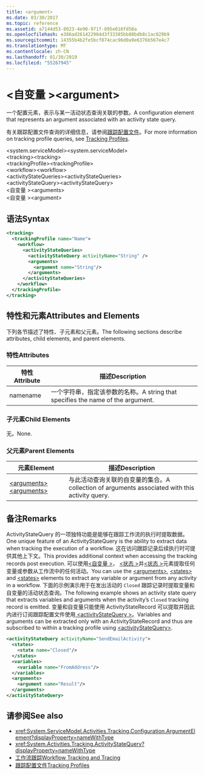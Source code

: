 ```yaml
---
title: <argument>
ms.date: 03/30/2017
ms.topic: reference
ms.assetid: a7144d53-8023-4e90-971f-895e016fd58a
ms.openlocfilehash: e386ad261422904d3f33385bb80bdb8c1ac029b9
ms.sourcegitcommit: 14355b4b2fe5bcf874cac96d0a9e6376b567e4c7
ms.translationtype: MT
ms.contentlocale: zh-CN
ms.lasthandoff: 01/30/2019
ms.locfileid: "55267945"
---
```

# <a name="argument"></a><span data-ttu-id="13fc1-101">\<自变量 ></span><span class="sxs-lookup"><span data-stu-id="13fc1-101">\<argument></span></span>
<span data-ttu-id="13fc1-102">一个配置元素，表示与某一活动状态查询关联的参数。</span><span class="sxs-lookup"><span data-stu-id="13fc1-102">A configuration element that represents an argument associated with an activity state query.</span></span>  
  
 <span data-ttu-id="13fc1-103">有关跟踪配置文件查询的详细信息，请参阅[跟踪配置文件](../../../../../docs/framework/windows-workflow-foundation/tracking-profiles.md)。</span><span class="sxs-lookup"><span data-stu-id="13fc1-103">For more information on tracking profile queries, see [Tracking Profiles](../../../../../docs/framework/windows-workflow-foundation/tracking-profiles.md).</span></span>  
  
<span data-ttu-id="13fc1-104">\<system.serviceModel></span><span class="sxs-lookup"><span data-stu-id="13fc1-104">\<system.serviceModel></span></span>  
<span data-ttu-id="13fc1-105">\<tracking></span><span class="sxs-lookup"><span data-stu-id="13fc1-105">\<tracking></span></span>  
<span data-ttu-id="13fc1-106">\<trackingProfile></span><span class="sxs-lookup"><span data-stu-id="13fc1-106">\<trackingProfile></span></span>  
<span data-ttu-id="13fc1-107">\<workflow></span><span class="sxs-lookup"><span data-stu-id="13fc1-107">\<workflow></span></span>  
<span data-ttu-id="13fc1-108">\<activityStateQueries></span><span class="sxs-lookup"><span data-stu-id="13fc1-108">\<activityStateQueries></span></span>  
<span data-ttu-id="13fc1-109">\<activityStateQuery></span><span class="sxs-lookup"><span data-stu-id="13fc1-109">\<activityStateQuery></span></span>  
<span data-ttu-id="13fc1-110">\<自变量 ></span><span class="sxs-lookup"><span data-stu-id="13fc1-110">\<arguments></span></span>  
<span data-ttu-id="13fc1-111">\<自变量 ></span><span class="sxs-lookup"><span data-stu-id="13fc1-111">\<argument></span></span>  
  
## <a name="syntax"></a><span data-ttu-id="13fc1-112">语法</span><span class="sxs-lookup"><span data-stu-id="13fc1-112">Syntax</span></span>  
  
```xml
<tracking>
  <trackingProfile name="Name">
    <workflow>
      <activityStateQueries>
        <activityStateQuery activityName="String" />
        <arguments>
          <argument name="String"/>
        </arguments>
      </activityStateQueries>
    </workflow>
  </trackingProfile>
</tracking>  
```  
  
## <a name="attributes-and-elements"></a><span data-ttu-id="13fc1-113">特性和元素</span><span class="sxs-lookup"><span data-stu-id="13fc1-113">Attributes and Elements</span></span>  
 <span data-ttu-id="13fc1-114">下列各节描述了特性、子元素和父元素。</span><span class="sxs-lookup"><span data-stu-id="13fc1-114">The following sections describe attributes, child elements, and parent elements.</span></span>  
  
### <a name="attributes"></a><span data-ttu-id="13fc1-115">特性</span><span class="sxs-lookup"><span data-stu-id="13fc1-115">Attributes</span></span>  
  
|<span data-ttu-id="13fc1-116">特性</span><span class="sxs-lookup"><span data-stu-id="13fc1-116">Attribute</span></span>|<span data-ttu-id="13fc1-117">描述</span><span class="sxs-lookup"><span data-stu-id="13fc1-117">Description</span></span>|  
|---------------|-----------------|  
|<span data-ttu-id="13fc1-118">name</span><span class="sxs-lookup"><span data-stu-id="13fc1-118">name</span></span>|<span data-ttu-id="13fc1-119">一个字符串，指定该参数的名称。</span><span class="sxs-lookup"><span data-stu-id="13fc1-119">A string that specifies the name of the argument.</span></span>|  
  
### <a name="child-elements"></a><span data-ttu-id="13fc1-120">子元素</span><span class="sxs-lookup"><span data-stu-id="13fc1-120">Child Elements</span></span>  
 <span data-ttu-id="13fc1-121">无。</span><span class="sxs-lookup"><span data-stu-id="13fc1-121">None.</span></span>  
  
### <a name="parent-elements"></a><span data-ttu-id="13fc1-122">父元素</span><span class="sxs-lookup"><span data-stu-id="13fc1-122">Parent Elements</span></span>  
  
|<span data-ttu-id="13fc1-123">元素</span><span class="sxs-lookup"><span data-stu-id="13fc1-123">Element</span></span>|<span data-ttu-id="13fc1-124">描述</span><span class="sxs-lookup"><span data-stu-id="13fc1-124">Description</span></span>|  
|-------------|-----------------|  
|[<span data-ttu-id="13fc1-125">\<arguments></span><span class="sxs-lookup"><span data-stu-id="13fc1-125">\<arguments></span></span>](../../../../../docs/framework/configure-apps/file-schema/windows-workflow-foundation/arguments.md)|<span data-ttu-id="13fc1-126">与此活动查询关联的自变量的集合。</span><span class="sxs-lookup"><span data-stu-id="13fc1-126">A collection of arguments associated with this activity query.</span></span>|  
  
## <a name="remarks"></a><span data-ttu-id="13fc1-127">备注</span><span class="sxs-lookup"><span data-stu-id="13fc1-127">Remarks</span></span>  
 <span data-ttu-id="13fc1-128">ActivityStateQuery 的一项独特功能是能够在跟踪工作流的执行时提取数据。</span><span class="sxs-lookup"><span data-stu-id="13fc1-128">One unique feature of an ActivityStateQuery is the ability to extract data when tracking the execution of a workflow.</span></span> <span data-ttu-id="13fc1-129">这在访问跟踪记录后续执行时可提供其他上下文。</span><span class="sxs-lookup"><span data-stu-id="13fc1-129">This provides additional context when accessing the tracking records post execution.</span></span> <span data-ttu-id="13fc1-130">可以使用[\<自变量 >](../../../../../docs/framework/configure-apps/file-schema/windows-workflow-foundation/arguments.md)， [\<状态 >](../../../../../docs/framework/configure-apps/file-schema/windows-workflow-foundation/states.md)并[\<状态 >](../../../../../docs/framework/configure-apps/file-schema/windows-workflow-foundation/states.md)元素提取任何变量或参数从工作流中的任何活动。</span><span class="sxs-lookup"><span data-stu-id="13fc1-130">You can use the [\<arguments>](../../../../../docs/framework/configure-apps/file-schema/windows-workflow-foundation/arguments.md), [\<states>](../../../../../docs/framework/configure-apps/file-schema/windows-workflow-foundation/states.md) and [\<states>](../../../../../docs/framework/configure-apps/file-schema/windows-workflow-foundation/states.md) elements to extract any variable or argument from any activity in a workflow.</span></span> <span data-ttu-id="13fc1-131">下面的示例演示用于在发出活动的 `Closed` 跟踪记录时提取变量和自变量的活动状态查询。</span><span class="sxs-lookup"><span data-stu-id="13fc1-131">The following example shows an activity state query that extracts variables and arguments when the activity’s `Closed` tracking record is emitted.</span></span> <span data-ttu-id="13fc1-132">变量和自变量只能使用 ActivityStateRecord 可以提取并因此内进行订阅跟踪配置文件使用[ \<activityStateQuery >](../../../../../docs/framework/configure-apps/file-schema/windows-workflow-foundation/activitystatequery.md)。</span><span class="sxs-lookup"><span data-stu-id="13fc1-132">Variables and arguments can be extracted only with an ActivityStateRecord and thus are subscribed to within a tracking profile using [\<activityStateQuery>](../../../../../docs/framework/configure-apps/file-schema/windows-workflow-foundation/activitystatequery.md).</span></span>  
  
```xml  
<activityStateQuery activityName="SendEmailActivity">  
  <states>  
    <state name="Closed"/>  
  </states>  
  <variables>  
    <variable name="FromAddress"/>  
  </variables>  
  <arguments>  
    <argument name="Result"/>  
  </arguments>  
</activityStateQuery>  
```  
  
## <a name="see-also"></a><span data-ttu-id="13fc1-133">请参阅</span><span class="sxs-lookup"><span data-stu-id="13fc1-133">See also</span></span>
- <xref:System.ServiceModel.Activities.Tracking.Configuration.ArgumentElement?displayProperty=nameWithType>
- <xref:System.Activities.Tracking.ActivityStateQuery?displayProperty=nameWithType>
- [<span data-ttu-id="13fc1-134">工作流跟踪</span><span class="sxs-lookup"><span data-stu-id="13fc1-134">Workflow Tracking and Tracing</span></span>](../../../../../docs/framework/windows-workflow-foundation/workflow-tracking-and-tracing.md)
- [<span data-ttu-id="13fc1-135">跟踪配置文件</span><span class="sxs-lookup"><span data-stu-id="13fc1-135">Tracking Profiles</span></span>](../../../../../docs/framework/windows-workflow-foundation/tracking-profiles.md)
